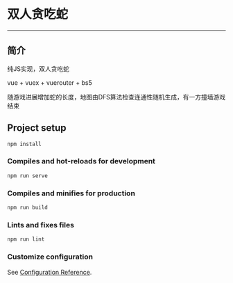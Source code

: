 # 双人贪吃蛇
---
## 简介

纯JS实现，双人贪吃蛇

vue + vuex + vuerouter + bs5

随游戏进展增加蛇的长度，地图由DFS算法检查连通性随机生成，有一方撞墙游戏结束




## Project setup
```
npm install
```

### Compiles and hot-reloads for development
```
npm run serve
```

### Compiles and minifies for production
```
npm run build
```

### Lints and fixes files
```
npm run lint
```

### Customize configuration
See [Configuration Reference](https://cli.vuejs.org/config/).
